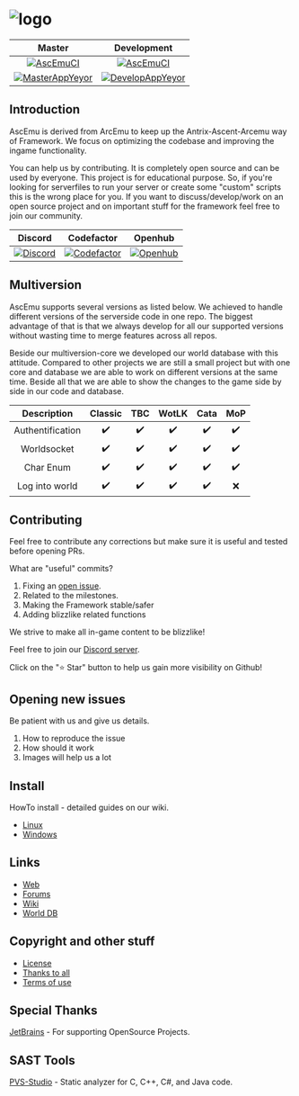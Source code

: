﻿# ![logo](http://ascemu.org/images/logo.png)

Master                                                      | Development
:---------------------------------------------------------: | :--------------------------------------------------------------:
[![AscEmuCI][AscEmuBadge]][AscEmuBadgeUrl]                  | [![AscEmuCI][AscEmuBadge]][AscEmuBadgeUrl]                     |
[![MasterAppYeyor][MasterAppYeyorBadge]][MasterAppYeyorUrl] | [![DevelopAppYeyor][DevelopAppYeyorBadge]][DevelopAppYeyorUrl] |

## Introduction
AscEmu is derived from ArcEmu to keep up the Antrix-Ascent-Arcemu way of Framework.
We focus on optimizing the codebase and improving the ingame functionality.

You can help us by contributing. It is completely open source and can be used by everyone.
This project is for educational purpose. So, if you're looking for serverfiles to run your server or create some "custom" scripts  this is the wrong place for you. If you want to discuss/develop/work on an open source project and on important stuff for the framework feel free to join our community.

Discord                                | Codefactor                                      | Openhub
:------------------------------------: | :---------------------------------------------: | :--------------------------------------:
[![Discord][DiscordBadge]][DiscordUrl] | [![Codefactor][CodefactorBadge]][CodefactorUrl] | [![Openhub][OpenhubBadge]][OpenhubUrl] |

## Multiversion
AscEmu supports several versions as listed below. We achieved to handle different versions of the serverside code in one repo. The biggest advantage of that is that we always develop for all our supported versions without wasting time to merge features across all repos.

Beside our multiversion-core we developed our world database with this attitude. Compared to other projects we are still a small project but with one core and database we are able to work on different versions at the same time. Beside all that we are able to show the changes to the game side by side in our code and database.

Description      | Classic            | TBC                | WotLK              | Cata               | MoP
:--------------: | :----------------: | :----------------: | :----------------: | :----------------: | :------------:
Authentification | :heavy_check_mark: | :heavy_check_mark: | :heavy_check_mark: | :heavy_check_mark: | :heavy_check_mark:
Worldsocket      | :heavy_check_mark: | :heavy_check_mark: | :heavy_check_mark: | :heavy_check_mark: | :heavy_check_mark:
Char Enum        | :heavy_check_mark: | :heavy_check_mark: | :heavy_check_mark: | :heavy_check_mark: | :heavy_check_mark:
Log into world   | :heavy_check_mark: | :heavy_check_mark: | :heavy_check_mark: | :heavy_check_mark: | :x:

## Contributing
Feel free to contribute any corrections but make sure it is useful and tested before opening PRs.

What are "useful" commits?
 1. Fixing an [open issue](https://github.com/AscEmu/AscEmu/issues).
 2. Related to the milestones.
 3. Making the Framework stable/safer
 4. Adding blizzlike related functions

We strive to make all in-game content to be blizzlike!

Feel free to join our [Discord server](https://discord.com/invite/CBdgrh7).

Click on the "⭐ Star" button to help us gain more visibility on Github!

## Opening new issues
Be patient with us and give us details.
 1. How to reproduce the issue
 2. How should it work
 3. Images will help us a lot

## Install
HowTo install - detailed guides on our wiki.
* [Linux](https://ascemu.github.io/Wiki/docs/installation/linux/)
* [Windows](https://ascemu.github.io/Wiki/docs/installation/windows/)

## Links
* [Web](http://www.ascemu.org)
* [Forums](https://github.com/AscEmu/AscEmu/discussions)
* [Wiki](https://ascemu.github.io/Wiki/)
* [World DB](https://github.com/AscEmu/OneDB)

## Copyright and other stuff
* [License](LICENSE.md)
* [Thanks to all](THANKS.md)
* [Terms of use](TERMS_OF_USE_AGREEMENT.md)

## Special Thanks
[JetBrains](https://www.jetbrains.com/) - For supporting OpenSource Projects.

## SAST Tools
[PVS-Studio](https://pvs-studio.com/en/pvs-studio/?utm_source=website&utm_medium=github&utm_campaign=open_source) - Static analyzer for C, C++, C#, and Java code.

<!-- Undercover:start:status -->
[AscEmuBadge]: https://github.com/AscEmu/AscEmu/actions/workflows/gcc-linux-test-x64.yml/badge.svg
[AscEmuBadgeUrl]: https://github.com/AscEmu/AscEmu/actions/workflows/gcc-linux-test-x64.yml

[MasterAppYeyorBadge]: https://ci.appveyor.com/api/projects/status/h70t5a5rd56y8ute/branch/master?svg=true
[DevelopAppYeyorBadge]: https://ci.appveyor.com/api/projects/status/h70t5a5rd56y8ute/branch/develop?svg=true

[MasterAppYeyorUrl]: https://ci.appveyor.com/project/Zyres/ascemu
[DevelopAppYeyorUrl]: https://ci.appveyor.com/project/Zyres/ascemu
<!-- Undercover:end:status -->

<!-- Undercover:start:community -->
[DiscordBadge]: https://user-images.githubusercontent.com/1216225/168970774-1c2c4b77-64e5-489d-a2ae-0a02e3983479.svg
[CodefactorBadge]: https://www.codefactor.io/repository/github/ascemu/ascemu/badge
[OpenhubBadge]: https://www.openhub.net/p/AscEmu/widgets/project_thin_badge.gif

[DiscordUrl]: https://discord.com/invite/CBdgrh7
[CodefactorUrl]: https://www.codefactor.io/repository/github/ascemu/ascemu
[OpenhubUrl]: https://www.openhub.net/p/AscEmu
<!-- Undercover:end:community -->
